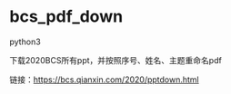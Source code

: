 # bcs_pdf_down

python3

下载2020BCS所有ppt，并按照序号、姓名、主题重命名pdf

链接：https://bcs.qianxin.com/2020/pptdown.html
